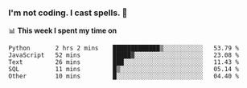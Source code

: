 ### I'm not coding. I cast spells. 🎩

📊 **This week I spent my time on**
<!--START_SECTION:waka-->
```text
Python       2 hrs 2 mins    █████████████▒░░░░░░░░░░░   53.79 % 
JavaScript   52 mins         █████▓░░░░░░░░░░░░░░░░░░░   23.08 % 
Text         26 mins         ███░░░░░░░░░░░░░░░░░░░░░░   11.43 % 
SQL          11 mins         █▒░░░░░░░░░░░░░░░░░░░░░░░   05.14 % 
Other        10 mins         █░░░░░░░░░░░░░░░░░░░░░░░░   04.40 % 
```
<!--END_SECTION:waka-->

